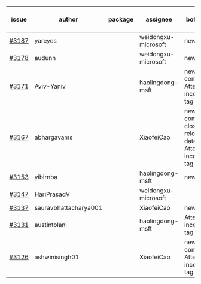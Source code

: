 | issue | author | package | assignee | bot advice | created date of issue | target release date | date from target |
| ------ | ------ | ------ | ------ | ------ | ------ | ------ | :-----: |
| [#3187](https://github.com/Azure/sdk-release-request/issues/3187) | yareyes |  | weidongxu-microsoft | new issue. | 09-16 | 09-23 |  |
| [#3178](https://github.com/Azure/sdk-release-request/issues/3178) | audunn |  | weidongxu-microsoft | new issue. | 09-15 | 09-22 |  |
| [#3171](https://github.com/Azure/sdk-release-request/issues/3171) | Aviv-Yaniv |  | haolingdong-msft | new comment. Attention to inconsistent tag | 09-14 | fail to get. |  |
| [#3167](https://github.com/Azure/sdk-release-request/issues/3167) | abhargavams |  | XiaofeiCao | new comment. close to release date.  Attention to inconsistent tag | 09-14 | 09-20 | 1 |
| [#3153](https://github.com/Azure/sdk-release-request/issues/3153) | yibirnba |  | haolingdong-msft | new issue. | 09-11 | 09-26 |  |
| [#3147](https://github.com/Azure/sdk-release-request/issues/3147) | HariPrasadV |  | weidongxu-microsoft |  | 09-07 | 10-11 |  |
| [#3137](https://github.com/Azure/sdk-release-request/issues/3137) | sauravbhattacharya001 |  | XiaofeiCao | new issue. | 09-02 | 10-17 |  |
| [#3131](https://github.com/Azure/sdk-release-request/issues/3131) | austintolani |  | haolingdong-msft | Attention to inconsistent tag | 08-30 | 09-01 |  |
| [#3126](https://github.com/Azure/sdk-release-request/issues/3126) | ashwinisingh01 |  | XiaofeiCao | new comment. Attention to inconsistent tag | 08-29 | 09-02 |  |

